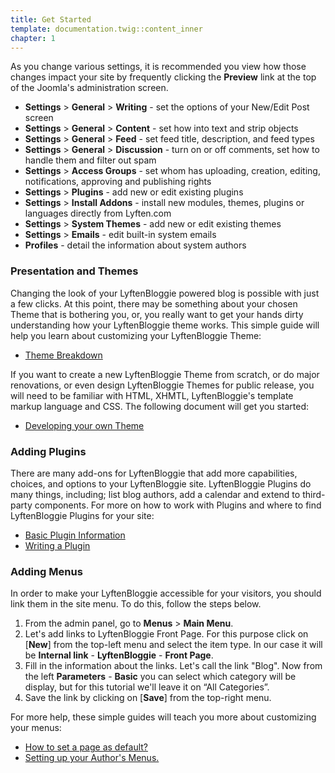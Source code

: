 ```yaml
---
title: Get Started
template: documentation.twig::content_inner
chapter: 1
---
```

As you change various settings, it is recommended you view how those changes impact your site by frequently clicking the **Preview** link at the top of the Joomla's administration screen.

* **Settings** > **General** > **Writing** - set the options of your New/Edit Post screen
* **Settings** > **General** > **Content** - set how into text and strip objects
* **Settings** > **General** > **Feed** - set feed title, description, and feed types
* **Settings** > **General** > **Discussion** - turn on or off comments, set how to handle them and filter out spam
* **Settings** > **Access Groups** - set whom has uploading, creation, editing, notifications, approving and publishing rights
* **Settings** > **Plugins** - add new or edit existing plugins
* **Settings** > **Install Addons** - install new modules, themes, plugins or languages directly from Lyften.com
* **Settings** > **System Themes** - add new or edit existing themes
* **Settings** > **Emails** - edit built-in system emails
* **Profiles** - detail the information about system authors


### Presentation and Themes

Changing the look of your LyftenBloggie powered blog is possible with just a few clicks. At this point, there may be something about your chosen Theme that is bothering you, or, you really want to get your hands dirty understanding how your LyftenBloggie theme works. This simple guide will help you learn about customizing your LyftenBloggie Theme:

* [Theme Breakdown](/projects/lyftenbloggie/doc/themes.html#breakdown)

If you want to create a new LyftenBloggie Theme from scratch, or do major renovations, or even design LyftenBloggie Themes for public release, you will need to be familiar with HTML, XHMTL, LyftenBloggie's template markup language and CSS. The following document will get you started:

* [Developing your own Theme](/projects/lyftenbloggie/doc/theme-creation.html)

### Adding Plugins

There are many add-ons for LyftenBloggie that add more capabilities, choices, and options to your LyftenBloggie site. LyftenBloggie Plugins do many things, including; list blog authors, add a calendar and extend to third-party components. For more on how to work with Plugins and where to find LyftenBloggie Plugins for your site:

* [Basic Plugin Information](/projects/lyftenbloggie/doc/plugins.html)
* [Writing a Plugin](/projects/lyftenbloggie/doc/writing-a-plugin.html)

### Adding Menus
In order to make your LyftenBloggie accessible for your visitors, you should link them in the site menu. To do this, follow the steps below.

1. From the admin panel, go to **Menus** > **Main Menu**.
2. Let's add links to LyftenBloggie Front Page. For this purpose click on [**New**] from the top-left menu and select the item type. In our case it will be **Internal link** - **LyftenBloggie** - **Front Page**.
3. Fill in the information about the links. Let's call the link "Blog". Now from the left **Parameters** - **Basic** you can select which category will be display, but for this tutorial we'll leave it on “All Categories”.
4. Save the link by clicking on [**Save**] from the top-right menu.

For more help, these simple guides will teach you more about customizing your menus:

* [How to set a page as default?](/projects/lyftenbloggie/doc/menus.html#default_page)
* [Setting up your Author's Menus.](/projects/lyftenbloggie/doc/menus.html#author_menus)